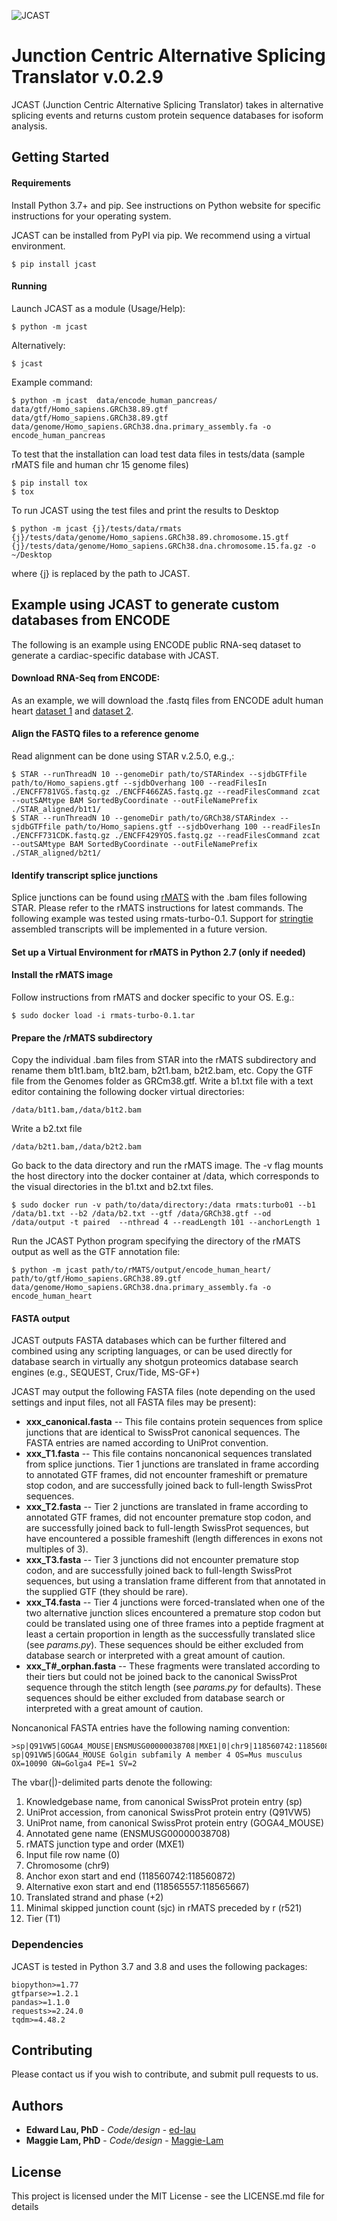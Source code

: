 ![JCAST](https://github.com/ed-lau/jcast/blob/master/images/logo2.png?raw=True)

# Junction Centric Alternative Splicing Translator v.0.2.9

JCAST (Junction Centric Alternative Splicing Translator) takes in alternative splicing events and returns custom protein sequence databases for isoform analysis.

## Getting Started

#### Requirements

Install Python 3.7+ and pip. See instructions on Python website for specific instructions for your operating system.

JCAST can be installed from PyPI via pip. We recommend using a virtual environment.

    $ pip install jcast

#### Running
	
Launch JCAST as a module (Usage/Help):
		
	$ python -m jcast

Alternatively:

    $ jcast

Example command: 
		
	$ python -m jcast  data/encode_human_pancreas/ data/gtf/Homo_sapiens.GRCh38.89.gtf data/gtf/Homo_sapiens.GRCh38.89.gtf data/genome/Homo_sapiens.GRCh38.dna.primary_assembly.fa -o encode_human_pancreas
    
To test that the installation can load test data files in tests/data (sample rMATS file and human chr 15 genome files)

    $ pip install tox
    $ tox

To run JCAST using the test files and print the results to Desktop

    $ python -m jcast {j}/tests/data/rmats {j}/tests/data/genome/Homo_sapiens.GRCh38.89.chromosome.15.gtf  {j}/tests/data/genome/Homo_sapiens.GRCh38.dna.chromosome.15.fa.gz -o ~/Desktop
    
where {j} is replaced by the path to JCAST.

## Example using JCAST to generate custom databases from ENCODE

The following is an example using ENCODE public RNA-seq dataset to generate a cardiac-specific database with JCAST.

#### Download RNA-Seq from ENCODE: 
As an example, we will download the .fastq files from ENCODE adult human heart [dataset 1](https://www.encodeproject.org/experiments/ENCSR436QDU/) and
     [dataset 2](https://www.encodeproject.org/experiments/ENCSR391VGU/).
     
#### Align the FASTQ files to a reference genome 
Read alignment can be done using STAR v.2.5.0, e.g.,:

	$ STAR --runThreadN 10 --genomeDir path/to/STARindex --sjdbGTFfile path/to/Homo_sapiens.gtf --sjdbOverhang 100 --readFilesIn ./ENCFF781VGS.fastq.gz ./ENCFF466ZAS.fastq.gz --readFilesCommand zcat --outSAMtype BAM SortedByCoordinate --outFileNamePrefix ./STAR_aligned/b1t1/
    $ STAR --runThreadN 10 --genomeDir path/to/GRCh38/STARindex --sjdbGTFfile path/to/Homo_sapiens.gtf --sjdbOverhang 100 --readFilesIn ./ENCFF731CDK.fastq.gz ./ENCFF429YOS.fastq.gz --readFilesCommand zcat --outSAMtype BAM SortedByCoordinate --outFileNamePrefix ./STAR_aligned/b2t1/

#### Identify transcript splice junctions 
Splice junctions can be found using [rMATS](http://rnaseq-mats.sourceforge.net) with the .bam files following STAR. Please refer to the rMATS instructions for latest commands. The following
example was tested using rmats-turbo-0.1. Support for [stringtie](https://ccb.jhu.edu/software/stringtie/) assembled transcripts will be implemented in a future version.

#### Set up a Virtual Environment for rMATS in Python 2.7 (only if needed)

#### Install the rMATS image
Follow instructions from rMATS and docker specific to your OS. E.g.:

    $ sudo docker load -i rmats-turbo-0.1.tar

#### Prepare the /rMATS subdirectory 
Copy the individual .bam files from STAR into the rMATS subdirectory and rename them b1t1.bam, b1t2.bam, b2t1.bam, b2t2.bam, etc. Copy the GTF file from the Genomes folder as GRCm38.gtf. Write a b1.txt file with a text editor containing the following docker virtual directories:

    /data/b1t1.bam,/data/b1t2.bam
 
Write a b2.txt file

    /data/b2t1.bam,/data/b2t2.bam
 
Go back to the data directory and run the rMATS image. The -v flag mounts the host directory into the docker container at /data, which corresponds to the visual directories in the b1.txt and b2.txt files.

    $ sudo docker run -v path/to/data/directory:/data rmats:turbo01 --b1 /data/b1.txt --b2 /data/b2.txt --gtf /data/GRCh38.gtf --od /data/output -t paired  --nthread 4 --readLength 101 --anchorLength 1

Run the JCAST Python program specifying the directory of the rMATS output as well as the GTF annotation file:
 
    $ python -m jcast path/to/rMATS/output/encode_human_heart/ path/to/gtf/Homo_sapiens.GRCh38.89.gtf data/genome/Homo_sapiens.GRCh38.dna.primary_assembly.fa -o encode_human_heart

#### FASTA output
JCAST outputs FASTA databases which can be further filtered and combined using any scripting languages, or can be used directly for database search
in virtually any shotgun proteomics database search engines (e.g., SEQUEST, Crux/Tide, MS-GF+)
    
JCAST may output the following FASTA files (note depending on the used settings and input files, not all FASTA files may be present):

* **xxx_canonical.fasta** -- This file contains protein sequences from splice junctions that are identical to SwissProt canonical sequences. The FASTA entries are named according to UniProt convention.    
* **xxx_T1.fasta** -- This file contains noncanonical sequences translated from splice junctions. Tier 1 junctions are translated in frame according to annotated GTF frames, did not encounter frameshift or premature stop codon, and are successfully joined back to full-length SwissProt sequences.
* **xxx_T2.fasta** -- Tier 2 junctions are translated in frame according to annotated GTF frames, did not encounter premature stop codon, and are successfully joined back to full-length SwissProt sequences, but have encountered a possible frameshift (length differences in exons not multiples of 3).
* **xxx_T3.fasta** -- Tier 3 junctions did not encounter premature stop codon, and are successfully joined back to full-length SwissProt sequences, but using a translation frame different from that annotated in the supplied GTF (they should be rare).
* **xxx_T4.fasta** -- Tier 4 junctions were forced-translated when one of the two alternative junction slices encountered a premature stop codon but could be translated using one of three frames into a peptide fragment at least a certain proportion in length as the successfully translated slice (see _params.py_). These sequences should be either excluded from database search or interpreted with a great amount of caution.
* **xxx_T#_orphan.fasta** -- These fragments were translated according to their tiers but could not be joined back to the canonical SwissProt sequence through the stitch length (see _params.py_ for defaults). These sequences should be either excluded from database search or interpreted with a great amount of caution.

Noncanonical FASTA entries have the following naming convention:

```
>sp|Q91VW5|GOGA4_MOUSE|ENSMUSG00000038708|MXE1|0|chr9|118560742:118560872|118565557:118565667|+2|r521|T1 sp|Q91VW5|GOGA4_MOUSE Golgin subfamily A member 4 OS=Mus musculus OX=10090 GN=Golga4 PE=1 SV=2
```

The vbar(|)-delimited parts denote the following:
1. Knowledgebase name, from canonical SwissProt protein entry (sp)
2. UniProt accession, from canonical SwissProt protein entry (Q91VW5)
3. UniProt name, from canonical SwissProt protein entry (GOGA4_MOUSE)
4. Annotated gene name (ENSMUSG00000038708)
5. rMATS junction type and order (MXE1)
6. Input file row name (0)
7. Chromosome (chr9)
8. Anchor exon start and end (118560742:118560872)
9. Alternative exon start and end (118565557:118565667)
10. Translated strand and phase (+2)
11. Minimal skipped junction count (sjc) in rMATS preceded by r (r521)
12. Tier (T1) 


### Dependencies

JCAST is tested in Python 3.7 and 3.8 and uses the following packages:

```
biopython>=1.77
gtfparse>=1.2.1
pandas>=1.1.0
requests>=2.24.0
tqdm>=4.48.2
```


## Contributing

Please contact us if you wish to contribute, and submit pull requests to us.


## Authors

* **Edward Lau, PhD** - *Code/design* - [ed-lau](https://github.com/ed-lau)
* **Maggie Lam, PhD** - *Code/design* - [Maggie-Lam](https://github.com/Maggie-Lam)


## License

This project is licensed under the MIT License - see the LICENSE.md file for details
